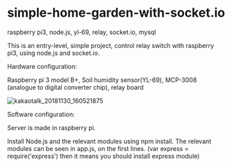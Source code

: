 # simple-home-garden-with-socket.io
raspberry pi3, node.js, yl-69, relay, socket.io, mysql

This is an entry-level, simple project, control relay switch with raspberry pi3, using node.js and socket.io. 

Hardware configuration:

Raspberry pi 3 model B+, Soil humidity sensor(YL-69), MCP-3008 (analogue to digital converter chip), relay board

![kakaotalk_20181130_160521875](https://user-images.githubusercontent.com/43929562/49565485-9ebf8000-f96a-11e8-8ce1-7abf9ab7e21c.jpg)

Software configuration:

Server is made in raspberry pi. 

Install Node.js and the relevant modules using npm install. 
The relevant modules can be seen in app.js, on the first lines. (var express = require('express') then it means you should install express module)
